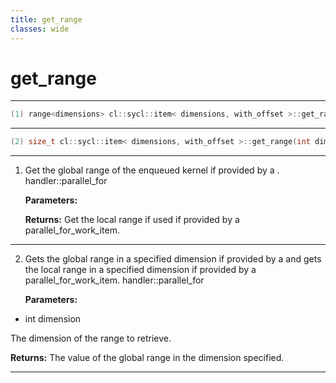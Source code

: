 ```yaml
---
title: get_range
classes: wide
---
```

# get_range

---

```cpp
(1) range<dimensions> cl::sycl::item< dimensions, with_offset >::get_range() const
```

---

```cpp
(2) size_t cl::sycl::item< dimensions, with_offset >::get_range(int dimension) const
```

---

1. Get the global range of the enqueued kernel if provided by a . handler::parallel_for

   **Parameters:**

   **Returns:** Get the local range if used if provided by a parallel_for_work_item. 

---

2. Gets the global range in a specified dimension if provided by a  and gets the local range in a specified dimension if provided by a parallel_for_work_item. handler::parallel_for

   **Parameters:**

  * int dimension

   The dimension of the range to retrieve. 

   **Returns:** The value of the global range in the dimension specified. 

---

